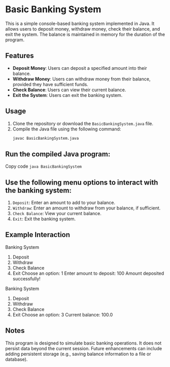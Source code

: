 # Basic Banking System

This is a simple console-based banking system implemented in Java. It allows users to deposit money, withdraw money, check their balance, and exit the system. The balance is maintained in memory for the duration of the program.

## Features

- **Deposit Money**: Users can deposit a specified amount into their balance. 
- **Withdraw Money**: Users can withdraw money from their balance, provided they have sufficient funds.
- **Check Balance**: Users can view their current balance.
- **Exit the System**: Users can exit the banking system.

## Usage

1. Clone the repository or download the `BasicBankingSystem.java` file.
2. Compile the Java file using the following command:
   ```bash
   javac BasicBankingSystem.java


## Run the compiled Java program:

Copy code
`java BasicBankingSystem`

## Use the following menu options to interact with the banking system:
1. `Deposit`: Enter an amount to add to your balance.
2. `Withdraw`: Enter an amount to withdraw from your balance, if sufficient.
3. `Check Balance`: View your current balance.
4. `Exit`: Exit the banking system.

## Example Interaction

Banking System
1. Deposit
2. Withdraw
3. Check Balance
4. Exit
Choose an option: 1
Enter amount to deposit: 100
Amount deposited successfully!

Banking System
1. Deposit
2. Withdraw
3. Check Balance
4. Exit
Choose an option: 3
Current balance: 100.0


## Notes
This program is designed to simulate basic banking operations. It does not persist data beyond the current session.
Future enhancements can include adding persistent storage (e.g., saving balance information to a file or database).
